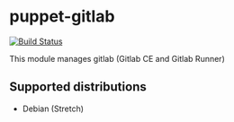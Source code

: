 # puppet-gitlab
[![Build Status](https://travis-ci.org/flokli/puppet-gitlab.svg?branch=master)](https://travis-ci.org/flokli/puppet-gitlab)

This module manages gitlab (Gitlab CE and Gitlab Runner)

## Supported distributions
 - Debian (Stretch)
